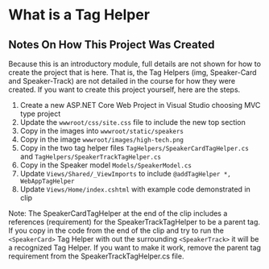 # What is a Tag Helper

## Notes On How This Project Was Created

Because this is an introductory module, full details are not shown for how to create the project that is here.  That is, the Tag Helpers (img, Speaker-Card and Speaker-Track) are not detailed in the course for how they were created.  If you want to create this project yourself, here are the steps.

1.  Create a new ASP.NET Core Web Project in Visual Studio choosing MVC type project
2.  Update the `wwwroot/css/site.css` file to include the new top section
3.  Copy in the images into `wwwroot/static/speakers`
4.  Copy in the image `wwwroot/images/high-tech.png`
5.  Copy in the two tag helper files `TagHelpers/SpeakerCardTagHelper.cs` and `TagHelpers/SpeakerTrackTagHelper.cs`
6.  Copy in the Speaker model `Models/SpeakerModel.cs`
7.  Update `Views/Shared/_ViewImports` to include `@addTagHelper *, WebAppTagHelper`
8.  Update `Views/Home/index.cshtml` with example code demonstrated in clip

Note: The SpeakerCardTagHelper at the end of the clip includes a references (requirement) for the SpeakerTrackTagHelper to be a parent tag.  If you copy in the code from the end of the clip and try to run the `<SpeakerCard>` Tag Helper with out the surrounding `<SpeakerTrack>` it will be a recognized Tag Helper. If you want to make it work, remove the parent tag requirement from the SpeakerTrackTagHelper.cs file.



